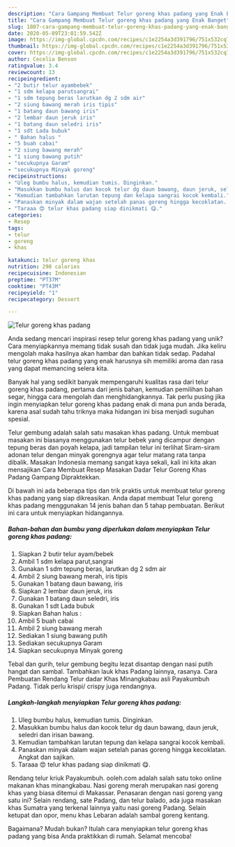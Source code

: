 ```yaml
---
description: "Cara Gampang Membuat Telur goreng khas padang yang Enak Banget"
title: "Cara Gampang Membuat Telur goreng khas padang yang Enak Banget"
slug: 1807-cara-gampang-membuat-telur-goreng-khas-padang-yang-enak-banget
date: 2020-05-09T23:01:59.542Z
image: https://img-global.cpcdn.com/recipes/c1e2254a3d391796/751x532cq70/telur-goreng-khas-padang-foto-resep-utama.jpg
thumbnail: https://img-global.cpcdn.com/recipes/c1e2254a3d391796/751x532cq70/telur-goreng-khas-padang-foto-resep-utama.jpg
cover: https://img-global.cpcdn.com/recipes/c1e2254a3d391796/751x532cq70/telur-goreng-khas-padang-foto-resep-utama.jpg
author: Cecelia Benson
ratingvalue: 3.4
reviewcount: 13
recipeingredient:
- "2 butir telur ayambebek"
- "1 sdm kelapa parutsangrai"
- "1 sdm tepung beras larutkan dg 2 sdm air"
- "2 siung bawang merah iris tipis"
- "1 batang daun bawang iris"
- "2 lembar daun jeruk iris"
- "1 batang daun seledri iris"
- "1 sdt Lada bubuk"
- " Bahan halus "
- "5 buah cabai"
- "2 siung bawang merah"
- "1 siung bawang putih"
- "secukupnya Garam"
- "secukupnya Minyak goreng"
recipeinstructions:
- "Uleg bumbu halus, kemudian tumis. Dinginkan."
- "Masukkan bumbu halus dan kocok telur dg daun bawang, daun jeruk, seledri dan irisan bawang."
- "Kemudian tambahkan larutan tepung dan kelapa sangrai kocok kembali."
- "Panaskan minyak dalam wajan setelah panas goreng hingga kecoklatan. Angkat dan sajikan."
- "Taraaa 😍 telur khas padang siap dinikmati 😋."
categories:
- Resep
tags:
- telur
- goreng
- khas

katakunci: telur goreng khas 
nutrition: 298 calories
recipecuisine: Indonesian
preptime: "PT37M"
cooktime: "PT43M"
recipeyield: "1"
recipecategory: Dessert

---
```



![Telur goreng khas padang](https://img-global.cpcdn.com/recipes/c1e2254a3d391796/751x532cq70/telur-goreng-khas-padang-foto-resep-utama.jpg)

Anda sedang mencari inspirasi resep telur goreng khas padang yang unik? Cara menyiapkannya memang tidak susah dan tidak juga mudah. Jika keliru mengolah maka hasilnya akan hambar dan bahkan tidak sedap. Padahal telur goreng khas padang yang enak harusnya sih memiliki aroma dan rasa yang dapat memancing selera kita.

Banyak hal yang sedikit banyak mempengaruhi kualitas rasa dari telur goreng khas padang, pertama dari jenis bahan, kemudian pemilihan bahan segar, hingga cara mengolah dan menghidangkannya. Tak perlu pusing jika ingin menyiapkan telur goreng khas padang enak di mana pun anda berada, karena asal sudah tahu triknya maka hidangan ini bisa menjadi suguhan spesial.

Telur gembung adalah salah satu masakan khas padang. Untuk membuat masakan ini biasanya menggunakan telur bebek yang dicampur dengan tepung beras dan poyah kelapa, jadi tampilan telur ini terlihat Siram-siram adonan telur dengan minyak gorengnya agar telur matang rata tanpa dibalik. Masakan Indonesia memang sangat kaya sekali, kali ini kita akan mensajikan Cara Membuat Resep Masakan Dadar Telur Goreng Khas Padang Gampang Dipraktekkan.


Di bawah ini ada beberapa tips dan trik praktis untuk membuat telur goreng khas padang yang siap dikreasikan. Anda dapat membuat Telur goreng khas padang menggunakan 14 jenis bahan dan 5 tahap pembuatan. Berikut ini cara untuk menyiapkan hidangannya.

<!--inarticleads1-->

##### Bahan-bahan dan bumbu yang diperlukan dalam menyiapkan Telur goreng khas padang:

1. Siapkan 2 butir telur ayam/bebek
1. Ambil 1 sdm kelapa parut,sangrai
1. Gunakan 1 sdm tepung beras, larutkan dg 2 sdm air
1. Ambil 2 siung bawang merah, iris tipis
1. Gunakan 1 batang daun bawang, iris
1. Siapkan 2 lembar daun jeruk, iris
1. Gunakan 1 batang daun seledri, iris
1. Gunakan 1 sdt Lada bubuk
1. Siapkan  Bahan halus :
1. Ambil 5 buah cabai
1. Ambil 2 siung bawang merah
1. Sediakan 1 siung bawang putih
1. Sediakan secukupnya Garam
1. Siapkan secukupnya Minyak goreng


Tebal dan gurih, telur gembung begitu lezat disantap dengan nasi putih hangat dan sambal. Tambahkan lauk khas Padang lainnya, rasanya. Cara Pembuatan Rendang Telur dadar Khas Minangkabau asli Payakumbuh Padang. Tidak perlu krispi/ crispy juga rendangnya. 

<!--inarticleads2-->

##### Langkah-langkah menyiapkan Telur goreng khas padang:

1. Uleg bumbu halus, kemudian tumis. Dinginkan.
1. Masukkan bumbu halus dan kocok telur dg daun bawang, daun jeruk, seledri dan irisan bawang.
1. Kemudian tambahkan larutan tepung dan kelapa sangrai kocok kembali.
1. Panaskan minyak dalam wajan setelah panas goreng hingga kecoklatan. Angkat dan sajikan.
1. Taraaa 😍 telur khas padang siap dinikmati 😋.


Rendang telur kriuk Payakumbuh. ooleh.com adalah salah satu toko online makanan khas minangkabau. Nasi goreng merah merupakan nasi goreng khas yang biasa ditemui di Makassar. Penasaran dengan nasi goreng yang satu ini? Selain rendang, sate Padang, dan telur balado, ada juga masakan khas Sumatra yang terkenal lainnya yaitu nasi goreng Padang. Selain ketupat dan opor, menu khas Lebaran adalah sambal goreng kentang. 

Bagaimana? Mudah bukan? Itulah cara menyiapkan telur goreng khas padang yang bisa Anda praktikkan di rumah. Selamat mencoba!

